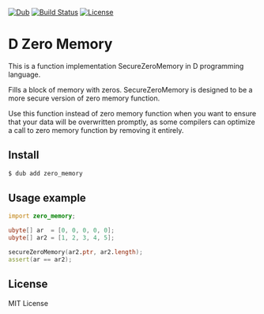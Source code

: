 [![Dub](https://img.shields.io/dub/v/zero-memory.svg?style=flat)](https://code.dlang.org/packages/zero-memory)
[![Build Status](https://travis-ci.org/DarkRiDDeR/d-zero-memory.svg?branch=master)](https://travis-ci.org/DarkRiDDeR/d-zero-memory)
[![License](https://img.shields.io/github/license/DarkRiDDeR/d-zero-memory.svg?style=flat)](https://github.com/DarkRiDDeR/d-zero-memory/blob/master/LICENSE)

# D Zero Memory

This is a function implementation SecureZeroMemory in D programming language.

Fills a block of memory with zeros. SecureZeroMemory is designed to be a more secure version of zero memory function.

Use this function instead of zero memory function when you want to ensure that your data will be overwritten promptly,
as some compilers can optimize a call to zero memory function by removing it entirely.

## Install

```sh
$ dub add zero_memory
```

## Usage example

```d
import zero_memory;

ubyte[] ar  = [0, 0, 0, 0, 0];
ubyte[] ar2 = [1, 2, 3, 4, 5];

secureZeroMemory(ar2.ptr, ar2.length);
assert(ar == ar2);
```


## License

MIT License
